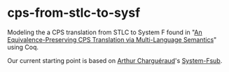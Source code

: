 cps-from-stlc-to-sysf
=====================

Modeling the a CPS translation from STLC to System F found in "[An Equivalence-Preserving CPS Translation via Multi-Language Semantics](http://www.ccs.neu.edu/home/amal/papers/epc.pdf)" using Coq.

Our current starting point is based on [Arthur Charguéraud](http://www.chargueraud.org)'s [System-Fsub](http://www.chargueraud.org/softs/ln/).

